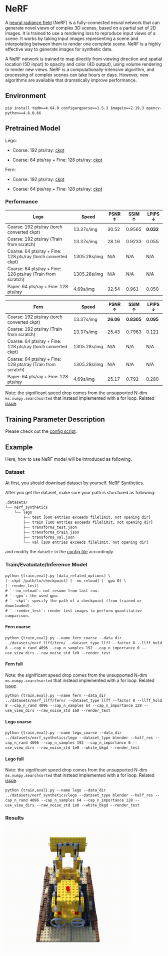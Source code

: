 # NeRF

A [neural radiance field](https://arxiv.org/abs/2003.08934) (NeRF) is a fully-connected neural network that can generate novel views of complex 3D scenes, based on a partial set of 2D images. It is trained to use a rendering loss to reproduce input views of a scene. It works by taking input images representing a scene and interpolating between them to render one complete scene. NeRF is a highly effective way to generate images for synthetic data.

A NeRF network is trained to map directly from viewing direction and spatial location (5D input) to opacity and color (4D output), using volume rendering to render new views. NeRF is a computationally-intensive algorithm, and processing of complex scenes can take hours or days. However, new algorithms are available that dramatically improve performance.

## Environment

```shell
pip install tqdm==4.64.0 configargparse==1.5.3 imageio==2.19.3 opencv-python==4.6.0.66
```

## Pretrained Model

Lego:

- Coarse: 192 pts/ray: [ckpt](https://download.mindspore.cn/vision/nerf/lego/200000.blender_lego_coarse_0.ckpt)

- Coarse: 64 pts/ray + Fine: 128 pts/ray: [ckpt](https://download.mindspore.cn/vision/nerf/lego/200000.blender_lego_0.ckpt)

Fern:

- Coarse: 192 pts/ray: [ckpt](https://download.mindspore.cn/vision/nerf/fern/200000.llff_fern_coarse_0.ckpt)

- Coarse: 64 pts/ray + Fine: 128 pts/ray: [ckpt](https://download.mindspore.cn/vision/nerf/fern/200000.llff_fern_0.ckpt)

### Performance

| Lego                                                          | Speed        | PSNR ↑ | SSIM ↑ | LPIPS ↓   |
| ------------------------------------------------------------- | ------------ | ------ | ------ | --------- |
| Coarse: 192 pts/ray (torch converted ckpt)                    | 13.37s/img   | 30.52  | 0.9565 | **0.032** |
| Coarse: 192 pts/ray (Train from scratch)                      | 13.37s/img   | 28.16  | 0.9233 | 0.055     |
| Coarse: 64 pts/ray + Fine: 128 pts/ray (torch converted ckpt) | 1305.28s/img | N/A     | N/A     | N/A        |
| Coarse: 64 pts/ray + Fine: 128 pts/ray (Train from scratch)   | 1305.28s/img | N/A     | N/A     | N/A        |
| Paper: 64 pts/ray + Fine: 128 pts/ray                         | 4.69s/img    | 32.54  | 0.961  | 0.050     |

| Fern                                                          | Speed        | PSNR ↑    | SSIM ↑     | LPIPS ↓   |
| ------------------------------------------------------------- | ------------ | --------- | ---------- | --------- |
| Coarse: 192 pts/ray (torch converted ckpt)                    | 13.37s/img   | **26.06** | **0.8305** | **0.095** |
| Coarse: 192 pts/ray (Train from scratch)                      | 13.37s/img   | 25.43     | 0.7963     | 0.121     |
| Coarse: 64 pts/ray + Fine: 128 pts/ray (torch converted ckpt) | 1305.28s/img | N/A        | N/A         | N/A        |
| Coarse: 64 pts/ray + Fine: 128 pts/ray (Train from scratch)   | 1305.28s/img | N/A        | N/A         | N/A        |
| Paper: 64 pts/ray + Fine: 128 pts/ray                         | 4.69s/img    | 25.17     | 0.792      | 0.280     |

Note: the significant speed drop comes from the unsupported N-dim `ms.numpy.searchsorted` that instead implemented with a for loop. Related [issue](https://gitee.com/mindspore/mindspore/issues/I5CWTR?from=project-issue).

## Training Parameter Description

Please check out the [config script](src/utils/config.py).

## Example

Here, how to use NeRF model will be introduced as following.

### Dataset

At first, you should download dataset by yourself. [NeRF Synthetics](https://drive.google.com/file/d/18JxhpWD-4ZmuFKLzKlAw-w5PpzZxXOcG/view?usp=sharing).

After you get the dataset, make sure your path is sturctured as following:

```text
.datasets/
└── nerf_synthetics
    └── lego
        ├── test [600 entries exceeds filelimit, not opening dir]
        ├── train [100 entries exceeds filelimit, not opening dir]
        ├── transforms_test.json
        ├── transforms_train.json
        ├── transforms_val.json
        └── val [100 entries exceeds filelimit, not opening dir]
```

and modify the `datadir` in the [config file](src/configs/lego.txt) accordingly.

### Train/Evaludate/Inference Model

```shell
python {train,eval}.py [data_related_options] \
[--ckpt /path/to/checkpoint] [--no_reload] [--gpu 0] \
[--render_test]
# `--no_reload`: not resume from last run.
# `--gpu`: the used gpu.
# `--ckpt`: specify the path of a checkpoint (from trained or downloaded).
# `--render_test`: render test images to perform quantitative comparison.
```

#### Fern coarse

```shell
python {train,eval}.py --name fern_coarse --data_dir ../datasets/nerf_llff/fern/ --dataset_type llff --factor 8 --llff_hold 8 --cap_n_rand 4096 --cap_n_samples 192 --cap_n_importance 0 --use_view_dirs --raw_noise_std 1e0 --render_test
```

#### Fern full

Note: the significant speed drop comes from the unsupported N-dim `ms.numpy.searchsorted` that instead implemented with a for loop. Related [issue](https://gitee.com/mindspore/mindspore/issues/I5CWTR?from=project-issue).

```shell
python {train,eval}.py --name fern --data_dir ../datasets/nerf_llff/fern/ --dataset_type llff --factor 8 --llff_hold 8 --cap_n_rand 4096 --cap_n_samples 64 --cap_n_importance 128 --use_view_dirs --raw_noise_std 1e0 --render_test
```

#### Lego coarse

```shell
python {train,eval}.py --name lego_coarse --data_dir ../datasets/nerf_synthetics/lego --dataset_type blender --half_res --cap_n_rand 4096 --cap_n_samples 192 --cap_n_importance 0 --use_view_dirs --raw_noise_std 1e0 --white_bkgd --render_test
```

#### Lego full

Note: the significant speed drop comes from the unsupported N-dim `ms.numpy.searchsorted` that instead implemented with a for loop. Related [issue](https://gitee.com/mindspore/mindspore/issues/I5CWTR?from=project-issue).

```shell
python {train,eval}.py --name lego --data_dir ../datasets/nerf_synthetics/lego --dataset_type blender --half_res --cap_n_rand 4096 --cap_n_samples 64 --cap_n_importance 128 --use_view_dirs --raw_noise_std 1e0 --white_bkgd --render_test
```

### Results

![nerf_outputs](./images/nerf_outputs.gif)
